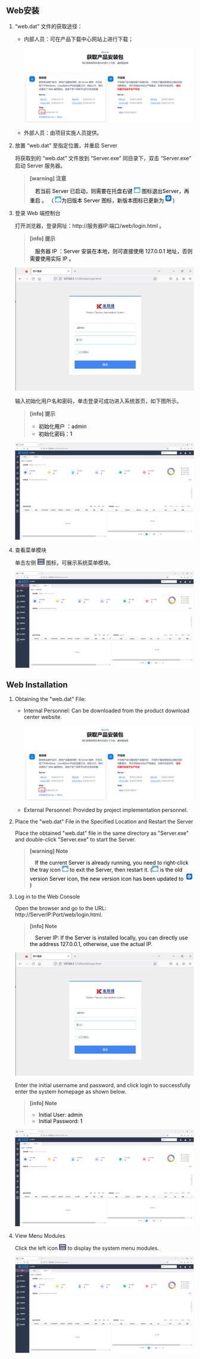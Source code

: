 ## Web安装

1. “web.dat” 文件的获取途径：

   - 内部人员：可在产品下载中心网站上进行下载；

     ![image-20230807102441188](Web.assets/image-20230807102441188.png)

   - 外部人员：由项目实施人员提供。

2. 放置 “web.dat” 至指定位置，并重启 Server

   将获取到的 “web.dat” 文件放到 “Server.exe” 同目录下，双击  “Server.exe” 启动 Server 服务器。

   > **[warning]  注意**  
   >
   > <span> &emsp;</span><font color="black">若当前 Server 已启动，则需要在托盘右键 ![1669366217173](Web.assets/1669366217173.jpg) 图标退出Server，再重启 。 （ ![1669366217173](Web.assets/1669366217173.jpg)为旧版本 Server 图标，新版本图标已更新为![1695201721460](Web.assets/1695201721460.png)） </font>

3. 登录 Web 端控制台

   打开浏览器，登录网址：http://服务器IP:端口/web/login.html 。

   > **[info]  提示**  
   >
   > <span> &emsp;</span><font color="black">服务器 IP ：Server 安装在本地，则可直接使用 127.0.0.1 地址，否则需要使用实际 IP 。</font>

   ![image-20221125172526007](Web.assets/image-20221125172526007.png)

   输入初始化用户名和密码，单击登录可成功进入系统首页，如下图所示。

   > **[info]  提示**  
   >
   > - <font color="black">初始化用户 ：admin  </font>
   > - <font color="black">初始化密码：1</font>

   ![image-20221125172851173](Web.assets/image-20221125172851173.png)

5. 查看菜单模块

   单击左侧 ![1669368597468](Web.assets/1669368597468.jpg) 图标，可展示系统菜单模块。
   
   ![image-20221129155806153](Web.assets/image-20221129155806153.png)


## Web Installation

1. Obtaining the "web.dat" File:

   - Internal Personnel: Can be downloaded from the product download center website.

     ![image-20230807102441188](Web.assets/image-20230807102441188.png)

   - External Personnel: Provided by project implementation personnel.

2. Place the "web.dat" File in the Specified Location and Restart the Server

   Place the obtained "web.dat" file in the same directory as "Server.exe" and double-click "Server.exe" to start the Server.

   > **[warning]  Note**  
   >
   > <span>&emsp;</span><font color="black">If the current Server is already running, you need to right-click the tray icon ![1669366217173](Web.assets/1669366217173.jpg) to exit the Server, then restart it. (![1669366217173](Web.assets/1669366217173.jpg) is the old version Server icon, the new version icon has been updated to ![1695201721460](Web.assets/1695201721460.png))</font>

3. Log in to the Web Console

   Open the browser and go to the URL: http://ServerIP:Port/web/login.html.

   > **[info]  Note**  
   >
   > <span>&emsp;</span><font color="black">Server IP: If the Server is installed locally, you can directly use the address 127.0.0.1, otherwise, use the actual IP.</font>

   ![image-20221125172526007](Web.assets/image-20221125172526007.png)

   Enter the initial username and password, and click login to successfully enter the system homepage as shown below.

   > **[info]  Note**  
   >
   > - <font color="black">Initial User: admin</font>
   > - <font color="black">Initial Password: 1</font>

   ![image-20221125172851173](Web.assets/image-20221125172851173.png)

4. View Menu Modules

   Click the left icon ![1669368597468](Web.assets/1669368597468.jpg) to display the system menu modules.

   ![image-20221129155806153](Web.assets/image-20221129155806153.png)



